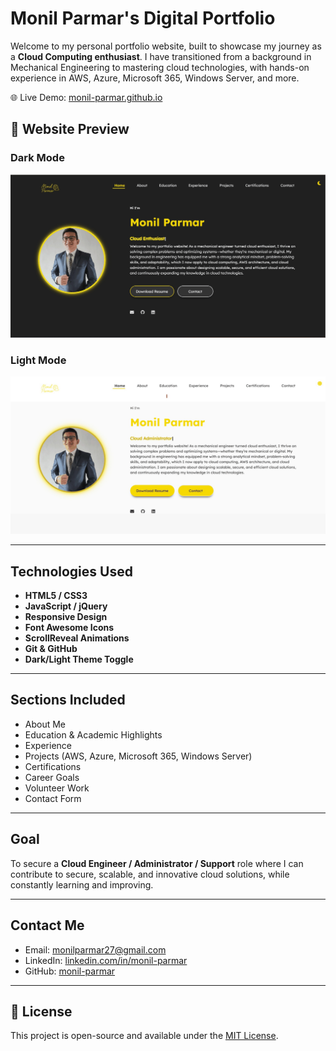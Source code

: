 # Monil Parmar's Digital Portfolio

Welcome to my personal portfolio website, built to showcase my journey as a **Cloud Computing enthusiast**. I have transitioned from a background in Mechanical Engineering to mastering cloud technologies, with hands-on experience in AWS, Azure, Microsoft 365, Windows Server, and more.

🌐 Live Demo: [monil-parmar.github.io](https://monil-parmar.github.io)


## 🚀 Website Preview
### Dark Mode
<p align="center"> 
  <kbd>
    <a href="https://monil-parmar.github.io" target="_blank"><img src="files/portfolio_preview (1).gif">
  </a>
  </kbd>
</p>

### Light Mode
<p align="center"> 
  <kbd>
    <a href="https://monil-parmar.github.io" target="_blank"><img src="files/light mode.gif">
  </a>
  </kbd>
</p>


---

## Technologies Used

- **HTML5 / CSS3**
- **JavaScript / jQuery**
- **Responsive Design**
- **Font Awesome Icons**
- **ScrollReveal Animations**
- **Git & GitHub**
- **Dark/Light Theme Toggle**

---

## Sections Included

- About Me  
- Education & Academic Highlights  
- Experience  
- Projects (AWS, Azure, Microsoft 365, Windows Server)  
- Certifications  
- Career Goals  
- Volunteer Work  
- Contact Form

---

## Goal

To secure a **Cloud Engineer / Administrator / Support** role where I can contribute to secure, scalable, and innovative cloud solutions, while constantly learning and improving.

---

## Contact Me

- Email: [monilparmar27@gmail.com](mailto:monilparmar27@gmail.com)
- LinkedIn: [linkedin.com/in/monil-parmar](https://www.linkedin.com/in/monil-parmar-92a4a2210/)
- GitHub: [monil-parmar](https://github.com/monil-parmar)

---

## 📄 License

This project is open-source and available under the [MIT License](LICENSE).
